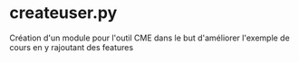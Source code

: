 # createuser.py
Création d'un module pour l'outil CME dans le but d'améliorer l'exemple de cours en y rajoutant des features
